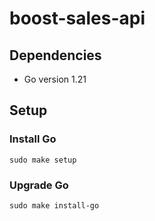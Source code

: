 # boost-sales-api 

## Dependencies

- Go version 1.21

## Setup

### Install Go
`sudo make setup`

### Upgrade Go
`sudo make install-go`
